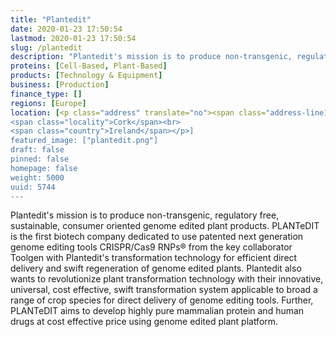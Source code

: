 ```yaml
---
title: "Plantedit"
date: 2020-01-23 17:50:54
lastmod: 2020-01-23 17:50:54
slug: /plantedit
description: "Plantedit's mission is to produce non-transgenic, regulatory free, sustainable, consumer oriented genome edited plant products. PLANTeDIT is the first biotech company dedicated to use patented next generation genome editing tools CRISPR/Cas9 RNPs® from the key collaborator Toolgen with Plantedit's transformation technology for efficient direct delivery and swift regeneration of genome edited plants."
proteins: [Cell-Based, Plant-Based]
products: [Technology & Equipment]
business: [Production]
finance_type: []
regions: [Europe]
location: [<p class="address" translate="no"><span class="address-line1">Saint Patrick's Street</span><br>
<span class="locality">Cork</span><br>
<span class="country">Ireland</span></p>]
featured_image: ["plantedit.png"]
draft: false
pinned: false
homepage: false
weight: 5000
uuid: 5744
---
```

<p>Plantedit's mission is to produce non-transgenic, regulatory free, sustainable, consumer oriented genome edited plant products. PLANTeDIT is the first biotech company dedicated to use patented next generation genome editing tools CRISPR/Cas9 RNPs® from the key collaborator Toolgen with Plantedit's transformation technology for efficient direct delivery and swift regeneration of genome edited plants. Plantedit also wants to revolutionize plant transformation technology with their innovative, universal, cost effective, swift transformation system applicable to broad a range of crop species for direct delivery of genome editing tools. Further, PLANTeDIT aims to develop highly pure mammalian protein and human drugs at cost effective price using genome edited plant platform.</p>
